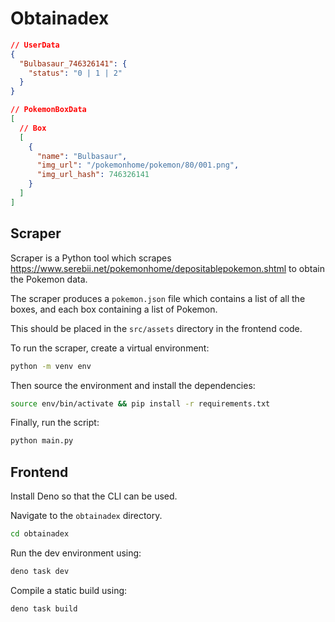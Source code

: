 # Obtainadex

```json
// UserData
{
  "Bulbasaur_746326141": {
    "status": "0 | 1 | 2"
  }
}

// PokemonBoxData
[
  // Box
  [
    {
      "name": "Bulbasaur",
      "img_url": "/pokemonhome/pokemon/80/001.png",
      "img_url_hash": 746326141
    }
  ]
]
```

## Scraper

Scraper is a Python tool which scrapes https://www.serebii.net/pokemonhome/depositablepokemon.shtml to obtain the Pokemon data.

The scraper produces a `pokemon.json` file which contains a list of all the boxes, and each box containing a list of Pokemon.

This should be placed in the `src/assets` directory in the frontend code.

To run the scraper, create a virtual environment:

```sh
python -m venv env
```

Then source the environment and install the dependencies:

```sh
source env/bin/activate && pip install -r requirements.txt
```

Finally, run the script:

```sh
python main.py
```

## Frontend

Install Deno so that the CLI can be used.

Navigate to the `obtainadex` directory.

```sh
cd obtainadex
```

Run the dev environment using:

```sh
deno task dev
```

Compile a static build using:

```sh
deno task build
```
